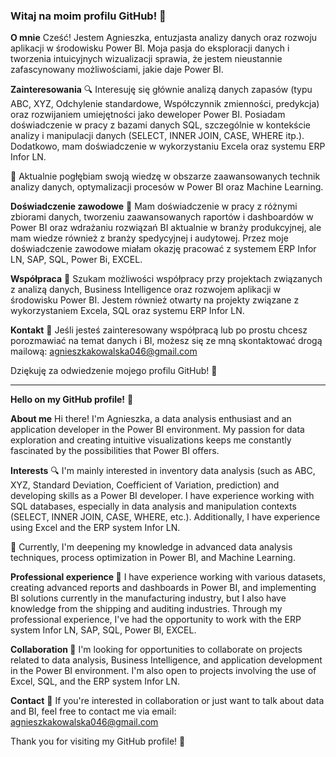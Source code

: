 ### Witaj na moim profilu GitHub! 👋

**O mnie**
Cześć! Jestem Agnieszka, entuzjasta analizy danych oraz rozwoju aplikacji w środowisku Power BI. Moja pasja do eksploracji danych i tworzenia intuicyjnych wizualizacji sprawia, że jestem nieustannie zafascynowany możliwościami, jakie daje Power BI.

**Zainteresowania**
🔍 Interesuję się głównie analizą danych zapasów (typu ABC, XYZ, Odchylenie standardowe, Współczynnik zmienności, predykcja) oraz rozwijaniem umiejętności jako deweloper Power BI. Posiadam doświadczenie w pracy z bazami danych SQL, szczególnie w kontekście analizy i manipulacji danych (SELECT, INNER JOIN, CASE, WHERE itp.). Dodatkowo, mam doświadczenie w wykorzystaniu Excela oraz systemu ERP Infor LN.

🌱 Aktualnie pogłębiam swoją wiedzę w obszarze zaawansowanych technik analizy danych, optymalizacji procesów w Power BI oraz Machine Learning.

**Doświadczenie zawodowe**
🚀 Mam doświadczenie w pracy z różnymi zbiorami danych, tworzeniu zaawansowanych raportów i dashboardów w Power BI oraz wdrażaniu rozwiązań BI aktualnie w branży produkcyjnej, ale mam wiedze również z branży spedycyjnej i audytowej. Przez moje doświadczenie zawodowe miałam okazję pracować z systemem ERP Infor LN, SAP, SQL, Power Bi, EXCEL.

**Współpraca**
💼 Szukam możliwości współpracy przy projektach związanych z analizą danych, Business Intelligence oraz rozwojem aplikacji w środowisku Power BI. Jestem również otwarty na projekty związane z wykorzystaniem Excela, SQL oraz systemu ERP Infor LN.

**Kontakt**
📧 Jeśli jesteś zainteresowany współpracą lub po prostu chcesz porozmawiać na temat danych i BI, możesz się ze mną skontaktować drogą mailową: agnieszkakowalska046@gmail.com

Dziękuję za odwiedzenie mojego profilu GitHub! 🌟


--------------------------------------------------------------------------------------------------------------------------------------------------------------------------------

**Hello on my GitHub profile!** 👋

**About me** 
Hi there! I'm Agnieszka, a data analysis enthusiast and an application developer in the Power BI environment. My passion for data exploration and creating intuitive visualizations keeps me constantly fascinated by the possibilities that Power BI offers.

**Interests** 🔍 
I'm mainly interested in inventory data analysis (such as ABC, XYZ, Standard Deviation, Coefficient of Variation, prediction) and developing skills as a Power BI developer. I have experience working with SQL databases, especially in data analysis and manipulation contexts (SELECT, INNER JOIN, CASE, WHERE, etc.). Additionally, I have experience using Excel and the ERP system Infor LN.

🌱 Currently, I'm deepening my knowledge in advanced data analysis techniques, process optimization in Power BI, and Machine Learning.

**Professional experience 🚀**
I have experience working with various datasets, creating advanced reports and dashboards in Power BI, and implementing BI solutions currently in the manufacturing industry, but I also have knowledge from the shipping and auditing industries. Through my professional experience, I've had the opportunity to work with the ERP system Infor LN, SAP, SQL, Power BI, EXCEL.

**Collaboration 💼**
I'm looking for opportunities to collaborate on projects related to data analysis, Business Intelligence, and application development in the Power BI environment. I'm also open to projects involving the use of Excel, SQL, and the ERP system Infor LN.

**Contact** 📧 If you're interested in collaboration or just want to talk about data and BI, feel free to contact me via email: agnieszkakowalska046@gmail.com

Thank you for visiting my GitHub profile! 🌟

